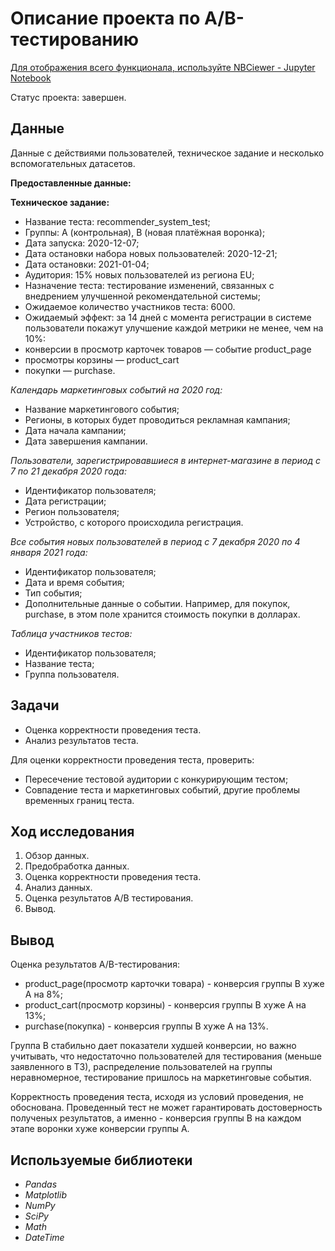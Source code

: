 # Описание проекта по А/B-тестированию

[Для отображения всего функционала, используйте NBCiewer - Jupyter Notebook](https://nbviewer.org/github/FAnastasiiaD/portfolio/blob/main/ab-testing_project/ab-testing_project_pt.ipynb)

Статус проекта: завершен.

## Данные

Данные с действиями пользователей, техническое задание и несколько вспомогательных датасетов.

**Предоставленные данные:**

****Техническое задание:****
- Название теста: recommender_system_test;
- Группы: А (контрольная), B (новая платёжная воронка);
- Дата запуска: 2020-12-07;
- Дата остановки набора новых пользователей: 2020-12-21;
- Дата остановки: 2021-01-04;
- Аудитория: 15% новых пользователей из региона EU;
- Назначение теста: тестирование изменений, связанных с внедрением улучшенной рекомендательной системы;
- Ожидаемое количество участников теста: 6000.
- Ожидаемый эффект: за 14 дней с момента регистрации в системе пользователи покажут улучшение каждой метрики не менее, чем на 10%:
- конверсии в просмотр карточек товаров — событие product_page
- просмотры корзины — product_cart
- покупки — purchase.

*Календарь маркетинговых событий на 2020 год:*

- Название маркетингового события;
- Регионы, в которых будет проводиться рекламная кампания;
- Дата начала кампании;
- Дата завершения кампании.

*Пользователи, зарегистрировавшиеся в интернет-магазине в период с 7 по 21 декабря 2020 года:*

- Идентификатор пользователя;
- Дата регистрации;
- Регион пользователя;
- Устройство, с которого происходила регистрация.

*Все события новых пользователей в период с 7 декабря 2020 по 4 января 2021 года:*

- Идентификатор пользователя;
- Дата и время события;
- Тип события;
- Дополнительные данные о событии. Например, для покупок, purchase, в этом поле хранится стоимость покупки в долларах.

*Таблица участников тестов:*

- Идентификатор пользователя;
- Название теста;
- Группа пользователя.

## Задачи

- Оценка корректности проведения теста.
- Анализ результатов теста.

Для оценки корректности проведения теста, проверить:
- Пересечение тестовой аудитории с конкурирующим тестом;
- Совпадение теста и маркетинговых событий, другие проблемы временных границ теста.

## Ход исследования

 1. Обзор данных.
 2. Предобработка данных.
 3. Оценка корректности проведения теста.
 4. Анализ данных.
 5. Оценка результатов А/В тестирования.
 6. Вывод.
 
## Вывод

Оценка результатов A/B-тестирования:

- product_page(просмотр карточки товара) - конверсия группы B хуже A на 8%;
- product_cart(просмотр корзины) - конверсия группы B хуже A на 13%;
- purchase(покупка) - конверсия группы B хуже A на 13%.

Группа B стабильно дает показатели худшей конверсии, но важно учитывать, что недостаточно пользователей для тестирования (меньше заявленного в ТЗ), распределение пользователей на группы неравномерное, тестирование пришлось на маркетинговые события.

Корректность проведения теста, исходя из условий проведения, не обоснована. Проведенный тест не может гарантировать достоверность полученых результатов, а именно - конверсия группы B на каждом этапе воронки хуже конверсии группы A.

## Используемые библиотеки
- *Pandas*
- *Matplotlib*
- *NumPy*
- *SciPy*
- *Math*
- *DateTime*
